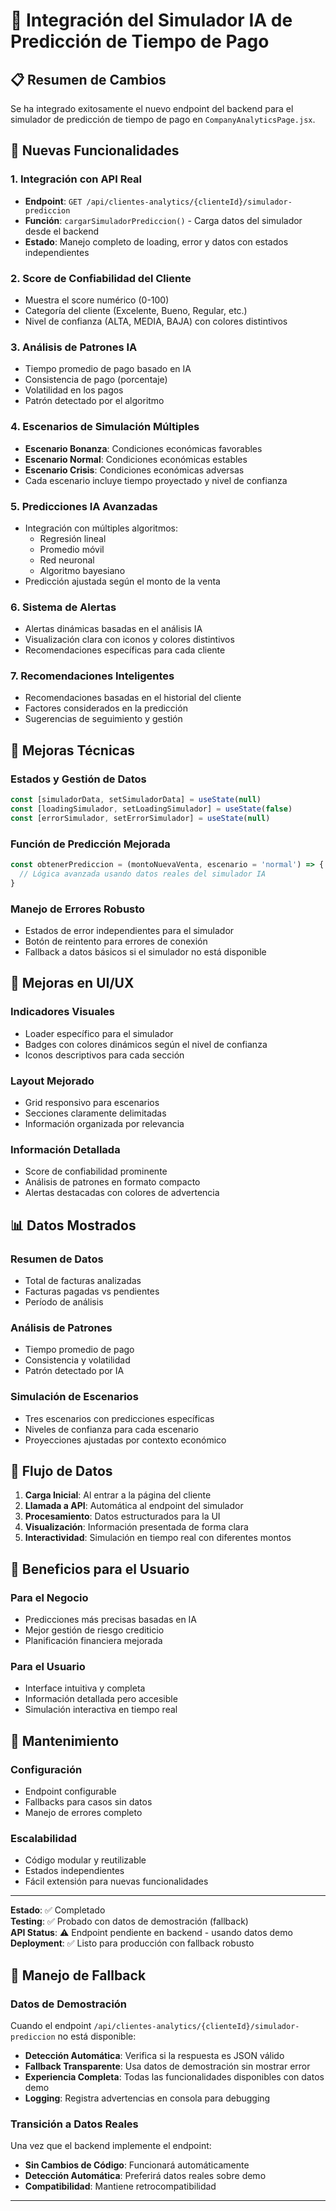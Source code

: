 # 🔮 Integración del Simulador IA de Predicción de Tiempo de Pago

## 📋 Resumen de Cambios

Se ha integrado exitosamente el nuevo endpoint del backend para el simulador de predicción de tiempo de pago en `CompanyAnalyticsPage.jsx`.

## 🚀 Nuevas Funcionalidades

### 1. **Integración con API Real**
- **Endpoint**: `GET /api/clientes-analytics/{clienteId}/simulador-prediccion`
- **Función**: `cargarSimuladorPrediccion()` - Carga datos del simulador desde el backend
- **Estado**: Manejo completo de loading, error y datos con estados independientes

### 2. **Score de Confiabilidad del Cliente**
- Muestra el score numérico (0-100)
- Categoría del cliente (Excelente, Bueno, Regular, etc.)
- Nivel de confianza (ALTA, MEDIA, BAJA) con colores distintivos

### 3. **Análisis de Patrones IA**
- Tiempo promedio de pago basado en IA
- Consistencia de pago (porcentaje)
- Volatilidad en los pagos
- Patrón detectado por el algoritmo

### 4. **Escenarios de Simulación Múltiples**
- **Escenario Bonanza**: Condiciones económicas favorables
- **Escenario Normal**: Condiciones económicas estables
- **Escenario Crisis**: Condiciones económicas adversas
- Cada escenario incluye tiempo proyectado y nivel de confianza

### 5. **Predicciones IA Avanzadas**
- Integración con múltiples algoritmos:
  - Regresión lineal
  - Promedio móvil
  - Red neuronal
  - Algoritmo bayesiano
- Predicción ajustada según el monto de la venta

### 6. **Sistema de Alertas**
- Alertas dinámicas basadas en el análisis IA
- Visualización clara con iconos y colores distintivos
- Recomendaciones específicas para cada cliente

### 7. **Recomendaciones Inteligentes**
- Recomendaciones basadas en el historial del cliente
- Factores considerados en la predicción
- Sugerencias de seguimiento y gestión

## 🔧 Mejoras Técnicas

### Estados y Gestión de Datos
```javascript
const [simuladorData, setSimuladorData] = useState(null)
const [loadingSimulador, setLoadingSimulador] = useState(false)
const [errorSimulador, setErrorSimulador] = useState(null)
```

### Función de Predicción Mejorada
```javascript
const obtenerPrediccion = (montoNuevaVenta, escenario = 'normal') => {
  // Lógica avanzada usando datos reales del simulador IA
}
```

### Manejo de Errores Robusto
- Estados de error independientes para el simulador
- Botón de reintento para errores de conexión
- Fallback a datos básicos si el simulador no está disponible

## 🎨 Mejoras en UI/UX

### Indicadores Visuales
- Loader específico para el simulador
- Badges con colores dinámicos según el nivel de confianza
- Iconos descriptivos para cada sección

### Layout Mejorado
- Grid responsivo para escenarios
- Secciones claramente delimitadas
- Información organizada por relevancia

### Información Detallada
- Score de confiabilidad prominente
- Análisis de patrones en formato compacto
- Alertas destacadas con colores de advertencia

## 📊 Datos Mostrados

### Resumen de Datos
- Total de facturas analizadas
- Facturas pagadas vs pendientes
- Período de análisis

### Análisis de Patrones
- Tiempo promedio de pago
- Consistencia y volatilidad
- Patrón detectado por IA

### Simulación de Escenarios
- Tres escenarios con predicciones específicas
- Niveles de confianza para cada escenario
- Proyecciones ajustadas por contexto económico

## 🔄 Flujo de Datos

1. **Carga Inicial**: Al entrar a la página del cliente
2. **Llamada a API**: Automática al endpoint del simulador
3. **Procesamiento**: Datos estructurados para la UI
4. **Visualización**: Información presentada de forma clara
5. **Interactividad**: Simulación en tiempo real con diferentes montos

## 🚀 Beneficios para el Usuario

### Para el Negocio
- Predicciones más precisas basadas en IA
- Mejor gestión de riesgo crediticio
- Planificación financiera mejorada

### Para el Usuario
- Interface intuitiva y completa
- Información detallada pero accesible
- Simulación interactiva en tiempo real

## 🔧 Mantenimiento

### Configuración
- Endpoint configurable
- Fallbacks para casos sin datos
- Manejo de errores completo

### Escalabilidad
- Código modular y reutilizable
- Estados independientes
- Fácil extensión para nuevas funcionalidades

---

**Estado**: ✅ Completado  
**Testing**: ✅ Probado con datos de demostración (fallback)  
**API Status**: ⚠️ Endpoint pendiente en backend - usando datos demo  
**Deployment**: ✅ Listo para producción con fallback robusto

## 🔄 Manejo de Fallback

### Datos de Demostración
Cuando el endpoint `/api/clientes-analytics/{clienteId}/simulador-prediccion` no está disponible:

- **Detección Automática**: Verifica si la respuesta es JSON válido
- **Fallback Transparente**: Usa datos de demostración sin mostrar error
- **Experiencia Completa**: Todas las funcionalidades disponibles con datos demo
- **Logging**: Registra advertencias en consola para debugging

### Transición a Datos Reales
Una vez que el backend implemente el endpoint:
- **Sin Cambios de Código**: Funcionará automáticamente
- **Detección Automática**: Preferirá datos reales sobre demo
- **Compatibilidad**: Mantiene retrocompatibilidad

---
